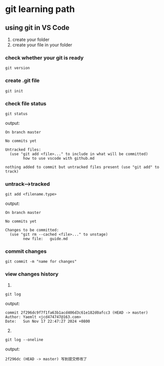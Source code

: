 # git learning path

## using git in VS Code

1. create your folder
2. create your file in your folder

### check whether your git is ready
```
git version
```

### create .git file
```
git init
```

### check file status
```
git status
```

output:

```
On branch master

No commits yet

Untracked files:
  (use "git add <file>..." to include in what will be committed)
        how to use vscode with github.md

nothing added to commit but untracked files present (use "git add" to track)
```

### untrack-->tracked
```
git add <filename.type>
```

output:

```
On branch master

No commits yet

Changes to be committed:
  (use "git rm --cached <file>..." to unstage)
        new file:   guide.md
```

### commit changes
```
git commit -m "name for changes"
```

### view changes history

1.
```
git log 
```

output:

```
commit 2f296dc9f7f1fa63b1acd406d3c61e182d0afcc3 (HEAD -> master)
Author: Yaemlt <jcd474747@163.com>
Date:   Sun Nov 17 22:47:27 2024 +0800
```

2.
```
git log --oneline
```

output:

```
2f296dc (HEAD -> master) 写到提交修改了
```
